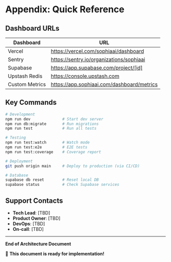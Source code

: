 # Appendix: Quick Reference

## Dashboard URLs

| Dashboard | URL |
|-----------|-----|
| Vercel | https://vercel.com/sophiaai/dashboard |
| Sentry | https://sentry.io/organizations/sophiaai |
| Supabase | https://app.supabase.com/project/[id] |
| Upstash Redis | https://console.upstash.com |
| Custom Metrics | https://app.sophiaai.com/dashboard/metrics |

## Key Commands

```bash
# Development
npm run dev              # Start dev server
npm run db:migrate       # Run migrations
npm run test             # Run all tests

# Testing
npm run test:watch       # Watch mode
npm run test:e2e         # E2E tests
npm run test:coverage    # Coverage report

# Deployment
git push origin main     # Deploy to production (via CI/CD)

# Database
supabase db reset        # Reset local DB
supabase status          # Check Supabase services
```

## Support Contacts

- **Tech Lead**: [TBD]
- **Product Owner**: [TBD]
- **DevOps**: [TBD]
- **On-call**: [TBD]

---

**End of Architecture Document**

🎉 **This document is ready for implementation!**